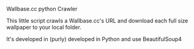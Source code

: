 Wallbase.cc python Crawler

This little script crawls a Wallbase.cc's URL and download each full size wallpaper to your local folder.

It's developed in (purly) developed in Python and use BeautifulSoup4

